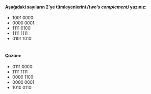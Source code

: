 #### Aşağıdaki sayıların 2'ye tümleyenlerini _(two's complement)_ yazınız:

* 1001 0000 
* 0000 0001
* 1111 0100
* 1111 1111
* 0101 1010
#
#### Çözüm:
* 0111 0000
* 1111 1111
* 0000 1100
* 0000 0001
* 1010 0110
  
